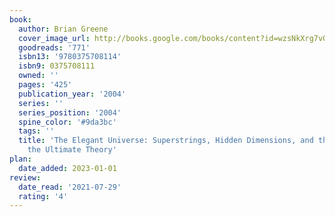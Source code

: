 ```yaml
---
book:
  author: Brian Greene
  cover_image_url: http://books.google.com/books/content?id=wzsNkXrg7v0C&printsec=frontcover&img=1&zoom=1&edge=curl&source=gbs_api
  goodreads: '771'
  isbn13: '9780375708114'
  isbn9: 0375708111
  owned: ''
  pages: '425'
  publication_year: '2004'
  series: ''
  series_position: '2004'
  spine_color: '#9da3bc'
  tags: ''
  title: 'The Elegant Universe: Superstrings, Hidden Dimensions, and the Quest for
    the Ultimate Theory'
plan:
  date_added: 2023-01-01
review:
  date_read: '2021-07-29'
  rating: '4'
---
```

